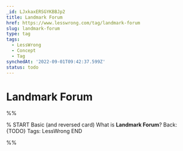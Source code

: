 ```yaml
---
_id: LJxkaxERSGYKBBJp2
title: Landmark Forum
href: https://www.lesswrong.com/tag/landmark-forum
slug: landmark-forum
type: tag
tags:
  - LessWrong
  - Concept
  - Tag
synchedAt: '2022-09-01T09:42:37.599Z'
status: todo
---
```


# Landmark Forum


%%

% START
Basic (and reversed card)
What is **Landmark Forum**?
Back: {TODO}
Tags: LessWrong
END

%%
	
